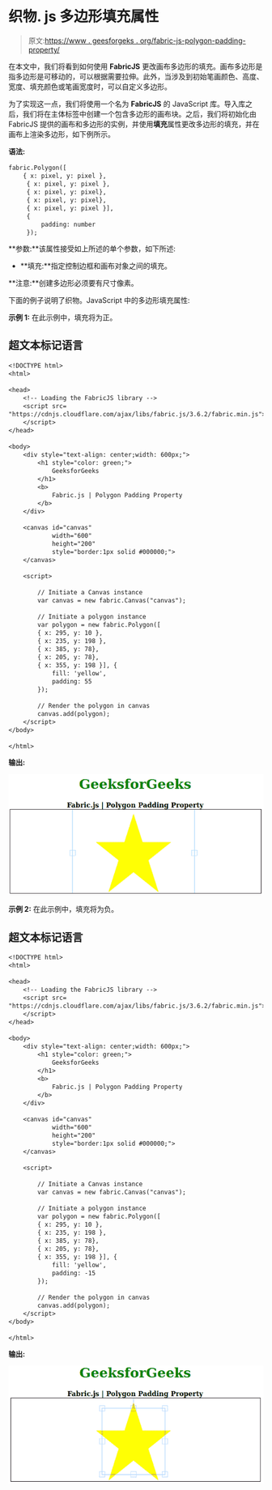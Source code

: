 # 织物. js 多边形填充属性

> 原文:[https://www . geesforgeks . org/fabric-js-polygon-padding-property/](https://www.geeksforgeeks.org/fabric-js-polygon-padding-property/)

在本文中，我们将看到如何使用 **FabricJS** 更改画布多边形的填充。画布多边形是指多边形是可移动的，可以根据需要拉伸。此外，当涉及到初始笔画颜色、高度、宽度、填充颜色或笔画宽度时，可以自定义多边形。

为了实现这一点，我们将使用一个名为 **FabricJS** 的 JavaScript 库。导入库之后，我们将在主体标签中创建一个包含多边形的画布块。之后，我们将初始化由 FabricJS 提供的画布和多边形的实例，并使用**填充**属性更改多边形的填充，并在画布上渲染多边形，如下例所示。

**语法:**

```
fabric.Polygon([
    { x: pixel, y: pixel },
     { x: pixel, y: pixel },
     { x: pixel, y: pixel},
     { x: pixel, y: pixel},
     { x: pixel, y: pixel }],
     {
         padding: number
     });

```

**参数:**该属性接受如上所述的单个参数，如下所述:

*   **填充:**指定控制边框和画布对象之间的填充。

**注意:**创建多边形必须要有尺寸像素。

下面的例子说明了织物。JavaScript 中的多边形填充属性:

**示例 1:** 在此示例中，填充将为正。

## 超文本标记语言

```
<!DOCTYPE html> 
<html> 

<head> 
    <!-- Loading the FabricJS library -->
    <script src= 
"https://cdnjs.cloudflare.com/ajax/libs/fabric.js/3.6.2/fabric.min.js"> 
    </script> 
</head> 

<body> 
    <div style="text-align: center;width: 600px;"> 
        <h1 style="color: green;"> 
            GeeksforGeeks 
        </h1> 
        <b> 
            Fabric.js | Polygon Padding Property 
        </b> 
    </div> 

    <canvas id="canvas"
            width="600"
            height="200"
            style="border:1px solid #000000;"> 
    </canvas> 

    <script> 

        // Initiate a Canvas instance 
        var canvas = new fabric.Canvas("canvas"); 

        // Initiate a polygon instance 
        var polygon = new fabric.Polygon([ 
        { x: 295, y: 10 }, 
        { x: 235, y: 198 }, 
        { x: 385, y: 78}, 
        { x: 205, y: 78}, 
        { x: 355, y: 198 }], { 
            fill: 'yellow',
            padding: 55
        }); 

        // Render the polygon in canvas 
        canvas.add(polygon); 
    </script> 
</body> 

</html>
```

**输出:**

![](img/d22d03715c3c37fd78cf920ac89acd34.png)

**示例 2:** 在此示例中，填充将为负。

## 超文本标记语言

```
<!DOCTYPE html> 
<html> 

<head> 
    <!-- Loading the FabricJS library -->
    <script src= 
"https://cdnjs.cloudflare.com/ajax/libs/fabric.js/3.6.2/fabric.min.js"> 
    </script> 
</head> 

<body> 
    <div style="text-align: center;width: 600px;"> 
        <h1 style="color: green;"> 
            GeeksforGeeks 
        </h1> 
        <b> 
            Fabric.js | Polygon Padding Property 
        </b> 
    </div> 

    <canvas id="canvas"
            width="600"
            height="200"
            style="border:1px solid #000000;"> 
    </canvas> 

    <script> 

        // Initiate a Canvas instance 
        var canvas = new fabric.Canvas("canvas"); 

        // Initiate a polygon instance 
        var polygon = new fabric.Polygon([ 
        { x: 295, y: 10 }, 
        { x: 235, y: 198 }, 
        { x: 385, y: 78}, 
        { x: 205, y: 78}, 
        { x: 355, y: 198 }], { 
            fill: 'yellow',
            padding: -15
        }); 

        // Render the polygon in canvas 
        canvas.add(polygon); 
    </script> 
</body> 

</html>
```

**输出:**

![](img/ac70c987445cd0bec624cf49fff0e979.png)